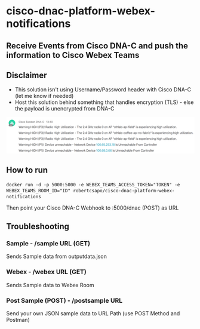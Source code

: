 # cisco-dnac-platform-webex-notifications
## Receive Events from Cisco DNA-C and push the information to Cisco Webex Teams

## Disclaimer
* This solution isn't using Username/Password header with Cisco DNA-C (let me know if needed)
* Host this solution behind something that handles encryption (TLS) - else the payload is unencrypted from DNA-C

![](cisco.dnac.webex.teams.assurance.jpg)

## How to run
```
docker run -d -p 5000:5000 -e WEBEX_TEAMS_ACCESS_TOKEN="TOKEN" -e WEBEX_TEAMS_ROOM_ID="ID" robertcsapo/cisco-dnac-platform-webex-notifications
```

Then point your Cisco DNA-C Webhook to <ip>:5000/dnac (POST) as URL

## Troubleshooting
### Sample - /sample URL (GET)
Sends Sample data from outputdata.json

### Webex - /webex URL (GET)
Sends Sample data to Webex Room

### Post Sample (POST) - /postsample URL
Send your own JSON sample data to URL Path (use POST Method and Postman)
